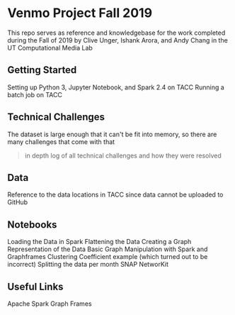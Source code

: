 # Venmo Project Fall 2019

This repo serves as reference and knowledgebase for the work completed during the Fall of 2019 by Clive Unger, Ishank Arora, and Andy Chang in the UT Computational Media Lab

## Getting Started
Setting up Python 3, Jupyter Notebook, and Spark 2.4 on TACC
Running a batch job on TACC

## Technical Challenges
The dataset is large enough that it can't be fit into memory, so there are many challenges that come with that
> in depth log of all technical challenges and how they were resolved

## Data
Reference to the data locations in TACC since data cannot be uploaded to GitHub

## Notebooks
Loading the Data in Spark
Flattening the Data
Creating a Graph Representation of the Data
Basic Graph Manipulation with Spark and Graphframes
Clustering Coefficient example (which turned out to be incorrect)
Splitting the data per month
SNAP
NetworKit

## Useful Links
Apache Spark
Graph Frames
